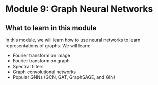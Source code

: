 # Module 9: Graph Neural Networks

## What to learn in this module

In this module, we will learn how to use neural networks to learn representations of graphs. We will learn:
- Fourier transform on image
- Fourier transform on graph
- Spectral filters
- Graph convolutional networks
- Popular GNNs (GCN, GAT, GraphSAGE, and GIN)